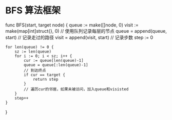 # BFS 算法框架
func BFS(start, target node) {
    queue := make([]node, 0)
    visit := make(map[int]struct{}, 0)
    // 使用队列记录每层的节点
    queue = append(queue, start)
    // 记录走过的路径
    visit = append(visit, start)
    // 记录步数
    step := 0

    for len(queue) != 0 {
        sz := len(queue)
        for i := 0; i < sz; i++ {
            cur := queue[len(queue)-1]
            queue = queue[:len(queue)-1]
            // 到达终点
            if cur == target {
                return step
            }
            // 遍历cur的邻居，如果未被访问，加入queue和visisted
        }
        step++
    }
}